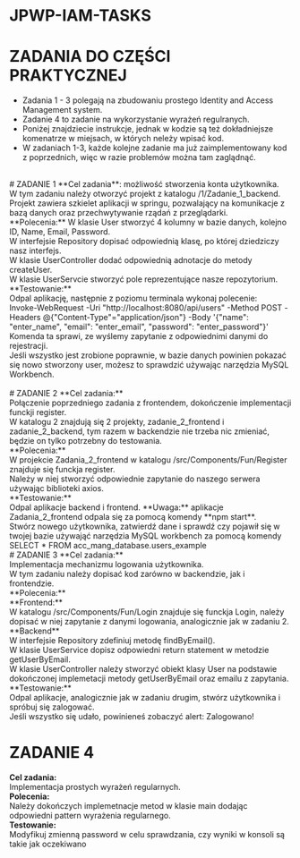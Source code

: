# JPWP-IAM-TASKS
# ZADANIA DO CZĘŚCI PRAKTYCZNEJ
- Zadania 1 - 3 polegają na zbudowaniu prostego Identity and Access Management system.
- Zadanie 4 to zadanie na wykorzystanie wyrażeń regulranych.
- Poniżej znajdziecie instrukcje, jednak w kodzie są też dokładniejsze komenatrze w miejsach, 
w których neleży wpisać kod. 
- W zadaniach 1-3, każde kolejne zadanie ma już zaimplementowany kod z poprzednich, więc w razie problemów można tam zaglądnąć. 
<br>
# ZADANIE 1 
**Cel zadania**: 
możliwość stworzenia konta użytkownika. <br>
W tym zadaniu należy otworzyć projekt z katalogu /1/Zadanie_1_backend. <br>
Projekt zawiera szkielet aplikacji w springu, pozwalający na komunikacje z bazą danych 
oraz przechwytywanie rządań z przeglądarki. <br>
**Polecenia:**  
W klasie User stworzyć 4 kolumny w bazie danych, kolejno ID, Name, Email, Password. <br>
W interfejsie Repository dopisać odpowiednią klasę, po której dziedziczy nasz interfejs. <br>
W klasie UserController dodać odpowiednią adnotacje do metody createUser. <br>
W klasie UserServcie stworzyć pole reprezentujące nasze repozytorium. <br>
**Testowanie:**  <br>
Odpal aplikację, następnie z poziomu terminala wykonaj polecenie: <br>
Invoke-WebRequest -Uri "http://localhost:8080/api/users" -Method POST -Headers @{"Content-Type"="application/json"} -Body '{"name": "enter_name", "email": "enter_email", "password": "enter_password"}' <br>
Komenda ta sprawi, ze wyślemy zapytanie z odpowiednimi danymi do rejestracji. <br>
Jeśli wszystko jest zrobione poprawnie, w bazie danych powinien pokazać się nowo stworzony user, możesz to sprawdzić używając narzędzia MySQL Workbench. <br>
<br>
# ZADANIE 2
**Cel zadania:** <br>
Połączenie poprzedniego zadania z frontendem, dokończenie implementacji funckji register. <br>
W katalogu 2 znajdują się 2 projekty, zadanie_2_frontend i zadanie_2_backend, tym razem w backendzie nie trzeba nic zmieniać, 
będzie on tylko potrzebny do testowania. <br>
**Polecenia:** <br>
W projekcie Zadania_2_frontend w katalogu /src/Components/Fun/Register znajduje się funckja register. <br>
Należy w niej stworzyć odpowiednie zapytanie do naszego serwera
używając biblioteki axios. <br>
**Testowanie:** <br>
Odpal aplikacje backend i frontend. 
**Uwaga:** aplikacje Zadania_2_frontend odpala się za pomocą komendy **npm start**. <br>
Stwórz nowego użytkownika, zatwierdź dane i sprawdź czy pojawił się w twojej bazie używająć narzędzia MySQL workbench za pomocą komendy SELECT * FROM acc_mang_database.users_example
<br>
# ZADANIE 3
**Cel zadania:** <br>
Implementacja mechanizmu logowania użytkownika. <br>
W tym zadaniu należy dopisać kod zarówno w backendzie, jak i frontendzie. <br>
**Polecenia:** <br>
**Frontend:** <br>
W katalogu /src/Components/Fun/Login znajduje się funckja Login, należy dopisać w niej zapytanie z danymi logowania, analogicznie jak w zadaniu 2. <br>
**Backend** <br>
W interfejsie Repository zdefiniuj metodę findByEmail(). <br>
W klasie UserService dopisz odpowiedni return statement w metodzie getUserByEmail. <br>
W klasie UserController należy stworzyć obiekt klasy User na podstawie dokończonej implemetacji metody getUserByEmail oraz emailu z zapytania. <br>
**Testowanie:** <br>
Odpal aplikacje, analogicznie jak w zadaniu drugim, stwórz użytkownika i spróbuj się zalogować. <br> 
Jeśli wszystko się udało, powinieneś zobaczyć alert: Zalogowano! 

# ZADANIE 4
**Cel zadania:** <br>
Implementacja prostych wyrażeń regularnych. <br>
**Polecenia:** <br>
Należy dokończych implemetnacje metod w klasie main dodając odpowiedni pattern wyrażenia regularnego.<br>
**Testowanie:** <br>
Modyfikuj zmienną password w celu sprawdzania, czy wyniki w konsoli są takie jak oczekiwano <br>









 
